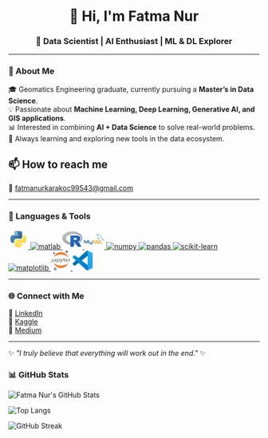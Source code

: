 <h1 align="center">👋 Hi, I'm Fatma Nur</h1>  
<h3 align="center">🚀 Data Scientist | AI Enthusiast | ML & DL Explorer</h3>  

---

### 📝 About Me  
🎓 Geomatics Engineering graduate, currently pursuing a **Master’s in Data Science**.  
💡 Passionate about **Machine Learning, Deep Learning, Generative AI, and GIS applications**.  
📊 Interested in combining **AI + Data Science** to solve real-world problems.  
🌱 Always learning and exploring new tools in the data ecosystem.  

## 📫 How to reach me

📧 fatmanurkarakoc99543@gmail.com

---

### 🔧 Languages & Tools 
<p align="left">
  <!-- Python -->
  <a href="https://www.python.org" target="_blank" rel="noreferrer">
    <img src="https://raw.githubusercontent.com/devicons/devicon/master/icons/python/python-original.svg" alt="python" width="40" height="40"/>
  </a>
  <!-- MATLAB -->
  <a href="https://www.mathworks.com/products/matlab.html" target="_blank" rel="noreferrer">
    <img src="https://upload.wikimedia.org/wikipedia/commons/2/21/Matlab_Logo.png" alt="matlab" width="40" height="40"/>
  </a>
  <!-- R -->
  <a href="https://www.r-project.org/" target="_blank" rel="noreferrer">
    <img src="https://raw.githubusercontent.com/devicons/devicon/master/icons/r/r-original.svg" alt="r" width="40" height="40"/>
  </a>
  <!-- SQL -->
  <a href="https://www.mysql.com/" target="_blank" rel="noreferrer">
    <img src="https://raw.githubusercontent.com/devicons/devicon/master/icons/mysql/mysql-original-wordmark.svg" alt="sql" width="40" height="40"/>
  </a>
  <!-- NumPy -->
  <a href="https://numpy.org/" target="_blank" rel="noreferrer">
    <img src="https://raw.githubusercontent.com/numpy/numpy/main/branding/icons/numpylogo.svg" alt="numpy" width="40" height="40"/>
  </a>
  <!-- Pandas -->
  <a href="https://pandas.pydata.org/" target="_blank" rel="noreferrer">
    <img src="https://pandas.pydata.org/static/img/pandas_mark.svg" alt="pandas" width="40" height="40"/>
  </a>
  <!-- scikit-learn -->
  <a href="https://scikit-learn.org/" target="_blank" rel="noreferrer">
    <img src="https://upload.wikimedia.org/wikipedia/commons/0/05/Scikit_learn_logo_small.svg" alt="scikit-learn" width="40" height="40"/>
  </a>
  <!-- Matplotlib -->
  <a href="https://matplotlib.org/" target="_blank" rel="noreferrer">
    <img src="https://matplotlib.org/stable/_static/logo2.svg" alt="matplotlib" width="40" height="40"/>
  </a>
  <!-- Jupyter Notebook -->
  <a href="https://jupyter.org/" target="_blank" rel="noreferrer">
    <img src="https://raw.githubusercontent.com/devicons/devicon/master/icons/jupyter/jupyter-original-wordmark.svg" alt="jupyter" width="40" height="40"/>
  </a>
  <!-- VS Code -->
  <a href="https://code.visualstudio.com/" target="_blank" rel="noreferrer">
    <img src="https://raw.githubusercontent.com/devicons/devicon/master/icons/vscode/vscode-original.svg" alt="vscode" width="40" height="40"/>
  </a>
</p>

---

### 🌐 Connect with Me  
🔗 [LinkedIn](https://www.linkedin.com/in/fatma-nur-karako%C3%A7-426a4723b/)  
🔗 [Kaggle](https://www.kaggle.com/fatmanurkarakoc)  
🔗 [Medium](https://medium.com/@fatmanurkarakoc99543)



---

✨ *"I truly believe that everything will work out in the end."* ✨
### 📊 GitHub Stats 

<!-- GitHub Stats -->
![Fatma Nur's GitHub Stats](https://github-readme-stats.vercel.app/api?username=fatmanurkarakoc99&show_icons=true&theme=tokyonight)

<!-- Most Used Languages -->
![Top Langs](https://github-readme-stats.vercel.app/api/top-langs/?username=fatmanurkarakoc99&layout=compact&theme=tokyonight)

<!-- GitHub Streak -->
![GitHub Streak](https://streak-stats.demolab.com?user=fatmanurkarakoc99&theme=tokyonight&border_radius=10)
